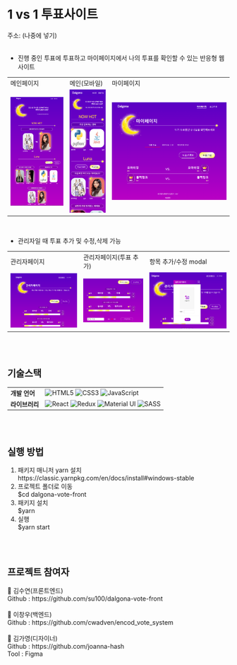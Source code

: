 
<h1>1 vs 1 투표사이트</h1>   
주소: (나중에 넣기) 
<br>
<br>
  
<ul>
  <li>진행 중인 투표에 투표하고 마이페이지에서 나의 투표를 확인할 수 있는 반응형 웹 사이트</li>
</ul>
<table>
  <tr><td>메인페이지</td><td>메인(모바일)</td><td>마이페이지</td></tr>
  <tr><td>
<img alt="home" src="https://github.com/su100/dalgona-vote-front/blob/master/assets/home.PNG?raw=true"/></td>
    <td>
<img alt="home" src="https://github.com/su100/dalgona-vote-front/blob/master/assets/home_m.PNG?raw=true"/></td>
    <td>
<img alt="my" src="https://github.com/su100/dalgona-vote-front/blob/master/assets/my02.PNG?raw=true"/></td></tr>
  </table>
<br>

<ul>
  <li>관리자일 때 투표 추가 및 수정,삭제 가능</li>
</ul>
<table>
  <tr><td>관리자페이지</td><td>관리자페이지(투표 추가)</td><td>항목 추가/수정 modal</td</tr>
  <tr><td><img alt="admin" src="https://github.com/su100/dalgona-vote-front/blob/master/assets/admin01.PNG?raw=true"/></td><td><img alt="admin" src="https://github.com/su100/dalgona-vote-front/blob/master/assets/admin-new-vote01.PNG?raw=true"/></td><td><img alt="modal" src="https://github.com/su100/dalgona-vote-front/blob/master/assets/admin-new-vote03.PNG?raw=true"/></td></tr>
  </table>
<br><br>
<p>
<h2>기술스택</h2>
<table>
  <tr><td><strong>개발 언어</strong></td><td>
<img alt="HTML5" src="https://img.shields.io/badge/html5%20-%23E34F26.svg?&style=for-the-badge&logo=html5&logoColor=white"/>
<img alt="CSS3" src="https://img.shields.io/badge/css3%20-%231572B6.svg?&style=for-the-badge&logo=css3&logoColor=white"/>
<img alt="JavaScript" src="https://img.shields.io/badge/javascript%20-%23323330.svg?&style=for-the-badge&logo=javascript&logoColor=%23F7DF1E"/></td></tr>
  <tr><td><strong>라이브러리</strong></td><td>
<img alt="React" src="https://img.shields.io/badge/react%20-%2320232a.svg?&style=for-the-badge&logo=react&logoColor=%2361DAFB"/>
<img alt="Redux" src="https://img.shields.io/badge/redux%20-%23593d88.svg?&style=for-the-badge&logo=redux&logoColor=white"/>
<img alt="Material UI" src="https://img.shields.io/badge/material%20ui%20-%230081CB.svg?&style=for-the-badge&logo=material-ui&logoColor=white"/>
<img alt="SASS" src="https://img.shields.io/badge/SASS%20-hotpink.svg?&style=for-the-badge&logo=SASS&logoColor=white"/></td></tr>
  </table>
</p>
<br>
<br>
<p>
<h2>실행 방법</h2>
<ol>
<li> 패키지 매니저 yarn 설치<br>
https://classic.yarnpkg.com/en/docs/install#windows-stable</li> 
<li>프로젝트 폴더로 이동<br>
$cd dalgona-vote-front</li>
<li>패키지 설치<br>
$yarn</li>
<li>실행<br>
$yarn start</li>
</ol>
</p>
<br>
<br>
<p>
<h2>프로젝트 참여자</h2>
👤 김수연(프론트엔드)<br>
Github : https://github.com/su100/dalgona-vote-front <br>
<br>
👤 이창우(백엔드)<br>
Github : https://github.com/cwadven/encod_vote_system <br>
<br>
👤 김가영(디자이너)<br>
Github : https://github.com/joanna-hash <br>
Tool : Figma <br>
</p>
